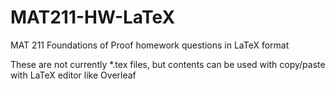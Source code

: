 # MAT211-HW-LaTeX
MAT 211 Foundations of Proof homework questions in LaTeX format

These are not currently *.tex files, but contents can be used with copy/paste with LaTeX editor like Overleaf
